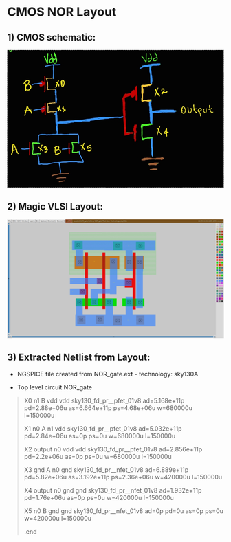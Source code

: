 # CMOS NOR Layout

## 1) CMOS schematic:
![img](/Images/NOR_s.jpg)

## 2) Magic VLSI Layout:
![img](/Images/NOR.png)

## 3) Extracted Netlist from Layout:
* NGSPICE file created from NOR_gate.ext - technology: sky130A


* Top level circuit NOR_gate

> X0 n1 B vdd vdd sky130_fd_pr__pfet_01v8 ad=5.168e+11p pd=2.88e+06u as=6.664e+11p ps=4.68e+06u w=680000u l=150000u
> 
> X1 n0 A n1 vdd sky130_fd_pr__pfet_01v8 ad=5.032e+11p pd=2.84e+06u as=0p ps=0u w=680000u l=150000u
> 
> X2 output n0 vdd vdd sky130_fd_pr__pfet_01v8 ad=2.856e+11p pd=2.2e+06u as=0p ps=0u w=680000u l=150000u
> 
> X3 gnd A n0 gnd sky130_fd_pr__nfet_01v8 ad=6.889e+11p pd=5.82e+06u as=3.192e+11p ps=2.36e+06u w=420000u l=150000u
> 
> X4 output n0 gnd gnd sky130_fd_pr__nfet_01v8 ad=1.932e+11p pd=1.76e+06u as=0p ps=0u w=420000u l=150000u
> 
> X5 n0 B gnd gnd sky130_fd_pr__nfet_01v8 ad=0p pd=0u as=0p ps=0u w=420000u l=150000u
> 
> .end
